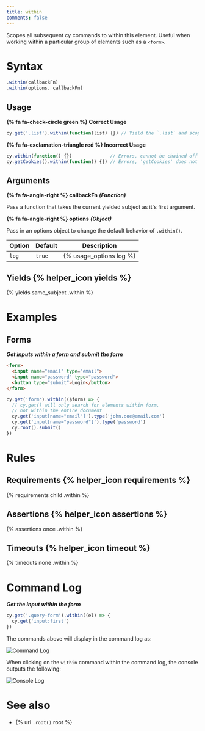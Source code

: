 ```yaml
---
title: within
comments: false
---
```

Scopes all subsequent cy commands to within this element. Useful when working within a particular group of elements such as a `<form>`.

# Syntax

```javascript
.within(callbackFn)
.within(options, callbackFn)
```

## Usage

**{% fa fa-check-circle green %} Correct Usage**

```javascript
cy.get('.list').within(function(list) {}) // Yield the `.list` and scope all commands within it
```

**{% fa fa-exclamation-triangle red %} Incorrect Usage**

```javascript
cy.within(function() {})              // Errors, cannot be chained off 'cy'
cy.getCookies().within(function() {}) // Errors, 'getCookies' does not yield DOM element
```

## Arguments

**{% fa fa-angle-right %} callbackFn** ***(Function)***

Pass a function that takes the current yielded subject as it's first argument.

**{% fa fa-angle-right %} options** ***(Object)***

Pass in an options object to change the default behavior of `.within()`.

Option | Default | Description
--- | --- | ---
`log` | `true` | {% usage_options log %}

## Yields {% helper_icon yields %}

{% yields same_subject .within %}

# Examples

## Forms

***Get inputs within a form and submit the form***

```html
<form>
  <input name="email" type="email">
  <input name="password" type="password">
  <button type="submit">Login</button>
</form>
```

```javascript
cy.get('form').within(($form) => {
  // cy.get() will only search for elements within form,
  // not within the entire document
  cy.get('input[name="email"]').type('john.doe@email.com')
  cy.get('input[name="password"]').type('password')
  cy.root().submit()
})
```

# Rules

## Requirements {% helper_icon requirements %}

{% requirements child .within %}

## Assertions {% helper_icon assertions %}

{% assertions once .within %}

## Timeouts {% helper_icon timeout %}

{% timeouts none .within %}

# Command Log

***Get the input within the form***

```javascript
cy.get('.query-form').within((el) => {
  cy.get('input:first')
})
```

The commands above will display in the command log as:

![Command Log](/img/api/within/go-within-other-dom-elements.png)

When clicking on the `within` command within the command log, the console outputs the following:

![Console Log](/img/api/within/within-shows-its-yield-in-console-log.png)

# See also

- {% url `.root()` root %}
